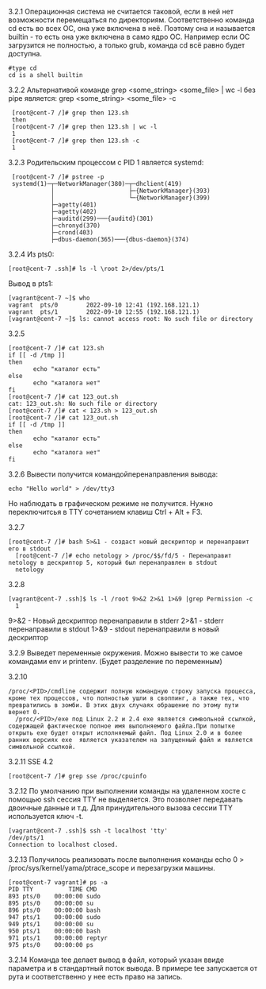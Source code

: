 3.2.1 Операционная система не считается таковой, если в ней нет возможности перемещаться по директориям. Соответственно команда cd есть во всех ОС, она уже включена в неё. Поэтому она и называется builtin - то есть она уже 		включена в само ядро ОС. Например если ОС загрузится не полностью, а только grub, команда cd всё равно будет доступна.

	#type cd
	cd is a shell builtin

3.2.2 Альтернативой команде grep <some_string> <some_file> | wc -l без pipe является:
	 grep <some_string> <some_file> -с 
	 
	 [root@cent-7 /]# grep then 123.sh 
	 then
	 [root@cent-7 /]# grep then 123.sh | wc -l
	 1
	 [root@cent-7 /]# grep then 123.sh -c
	 1
	 
3.2.3  Родительским процессом с PID 1 является systemd:
	
	 [root@cent-7 /]# pstree -p
	 systemd(1)─┬─NetworkManager(380)─┬─dhclient(419)
           	    │                     ├─{NetworkManager}(393)
           	    │                     └─{NetworkManager}(399)
           	    ├─agetty(401)
           	    ├─agetty(402)
           	    ├─auditd(299)───{auditd}(301)
           	    ├─chronyd(370)
           	    ├─crond(403)
           	    ├─dbus-daemon(365)───{dbus-daemon}(374)
           	    
3.2.4	Из pts0:

	[root@cent-7 .ssh]# ls -l \root 2>/dev/pts/1
	
Вывод в pts1:
	
	[vagrant@cent-7 ~]$ who
	vagrant  pts/0        2022-09-10 12:41 (192.168.121.1)
	vagrant  pts/1        2022-09-10 12:55 (192.168.121.1)
	[vagrant@cent-7 ~]$ ls: cannot access root: No such file or directory

3.2.5	

	[root@cent-7 /]# cat 123.sh 
	if [[ -d /tmp ]]
	then
    	   echo "каталог есть"
	else
    	   echo "каталога нет"
	fi
	[root@cent-7 /]# cat 123_out.sh
	cat: 123_out.sh: No such file or directory
	[root@cent-7 /]# cat < 123.sh > 123_out.sh
	[root@cent-7 /]# cat 123_out.sh
	if [[ -d /tmp ]]
	then
    	   echo "каталог есть"
	else
    	   echo "каталога нет"
	fi


3.2.6	Вывести получится командойперенаправления вывода:
	
	echo "Hello world" > /dev/tty3
	
Но наблюдать в графическом режиме не получится. Нужно переключитсья в TTY сочетанием клавиш Ctrl + Alt + F3.

3.2.7	

    [root@cent-7 /]# bash 5>&1 - создаст новый дескриптор и перенаправит его в stdout
	  [root@cent-7 /]# echo netology > /proc/$$/fd/5 - Перенаправит netology в дескриптор 5, который был перенаправлен в stdout
	  netology


3.2.8	

    [vagrant@cent-7 .ssh]$ ls -l /root 9>&2 2>&1 1>&9 |grep Permission -c
	  1
	
9>&2 - Новый дескриптор перенаправили в stderr
2>&1 - stderr перенаправили в stdout
1>&9 - stdout перенаправили в новый дескриптор 
	
3.2.9 Выведет переменные окружения. Можно вывести то же самое командами env и printenv. (Будет разделение по переменным)

3.2.10  

    /proc/<PID>/cmdline содержит полную командную строку запуска процесса, кроме тех процессов, что полностью ушли в своппинг, а также тех, что превратились в зомби. В этих двух случаях обрашение по этому пути вернет 0.
	  /proc/<PID>/exe под Linux 2.2 и 2.4 exe является символьной ссылкой, содержащей фактическое полное имя выполняемого файла.При попытке открыть exe будет открыт исполняемый файл. Под Linux 2.0 и в более ранних версиях exe  является указателем на запущенный файл и является символьной ссылкой. 	

3.2.11  SSE 4.2

	[root@cent-7 /]# grep sse /proc/cpuinfo

3.2.12  По умолчанию при выполнении команды на удаленном хосте с помощью ssh сессия TTY не выделяется. Это позволяет передавать двоичные данные и т.д. Для принудительного вызова сессии TTY используется ключ -t.
	
	[vagrant@cent-7 .ssh]$ ssh -t localhost 'tty'
	/dev/pts/1
	Connection to localhost closed.


3.2.13	Получилось реализовать после выполнения команды echo 0 > /proc/sys/kernel/yama/ptrace_scope и перезагрузки машины. 

	[root@cent-7 vagrant]# ps -a
  	PID TTY          TIME CMD
  	893 pts/0    00:00:00 sudo
  	895 pts/0    00:00:00 su
  	896 pts/0    00:00:00 bash
  	947 pts/1    00:00:00 sudo
  	949 pts/1    00:00:00 su
  	950 pts/1    00:00:00 bash
  	971 pts/1    00:00:00 reptyr
  	975 pts/0    00:00:00 ps

3.2.14	Команда tee делает вывод в файл, который указан ввиде параметра и в стандартный поток вывода. В примере tee запускается от рута и соответственно у нее есть право на запись.
